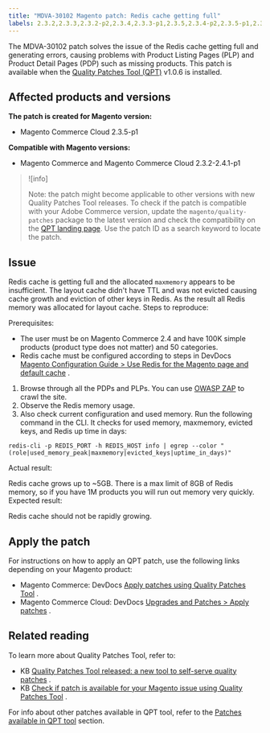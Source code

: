 ```yaml
---
title: "MDVA-30102 Magento patch: Redis cache getting full"
labels: 2.3.2,2.3.3,2.3.2-p2,2.3.4,2.3.3-p1,2.3.5,2.3.4-p2,2.3.5-p1,2.3.5-p2,2.3.6,2.3.6-p1,2.3.7,2.4.0,2.4.0-p1,2.4.1,2.4.1-p1,QPT 1.0.6,QPT patches,Magento Commerce,Magento Commerce Cloud,Quality Patches Tool,Redis,cache,memory,missing products,support tools
---
```


The MDVA-30102 patch solves the issue of the Redis cache getting full and generating errors, causing problems with Product Listing Pages (PLP) and Product Detail Pages (PDP) such as missing products. This patch is available when the [Quality Patches Tool (QPT)](https://devdocs.magento.com/guides/v2.4/comp-mgr/patching.html#mqp) v1.0.6 is installed.

## Affected products and versions

**The patch is created for Magento version:**

* Magento Commerce Cloud 2.3.5-p1

**Compatible with Magento versions:**

* Magento Commerce and Magento Commerce Cloud 2.3.2-2.4.1-p1

>![info]
>
>Note: the patch might become applicable to other versions with new Quality Patches Tool releases. To check if the patch is compatible with your Adobe Commerce version, update the `magento/quality-patches` package to the latest version and check the compatibility on the [QPT landing page](https://devdocs.magento.com/quality-patches/tool.html#patch-grid). Use the patch ID as a search keyword to locate the patch.

## Issue

Redis cache is getting full and the allocated `maxmemory` appears to be insufficient. The layout cache didn't have TTL and was not evicted causing cache growth and eviction of other keys in Redis. As the result all Redis memory was allocated for layout cache. <span class="wysiwyg-underline">Steps to reproduce:</span>

Prerequisites:

* The user must be on Magento Commerce 2.4 and have 100K simple products (product type does not matter) and 50 categories.
* Redis cache must be configured according to steps in DevDocs [Magento Configuration Guide > Use Redis for the Magento page and default cache](https://devdocs.magento.com/guides/v2.4/config-guide/redis/redis-pg-cache.html#example-command) .

1. Browse through all the PDPs and PLPs. You can use [OWASP ZAP](https://owasp.org/www-project-zap/) to crawl the site.
1. Observe the Redis memory usage.
1. Also check current configuration and used memory. Run the following command in the CLI. It checks for used memory, maxmemory, evicted keys, and Redis up time in days:

```clike
redis-cli -p REDIS_PORT -h REDIS_HOST info | egrep --color "(role|used_memory_peak|maxmemory|evicted_keys|uptime_in_days)"
```

 <span class="wysiwyg-underline">Actual result:</span>

Redis cache grows up to ~5GB. There is a max limit of 8GB of Redis memory, so if you have 1M products you will run out memory very quickly. <span class="wysiwyg-underline">Expected result:</span>

Redis cache should not be rapidly growing.

## Apply the patch

For instructions on how to apply an QPT patch, use the following links depending on your Magento product:

* Magento Commerce: DevDocs [Apply patches using Quality Patches Tool](https://devdocs.magento.com/guides/v2.4/comp-mgr/patching/mqp.html) .
* Magento Commerce Cloud: DevDocs [Upgrades and Patches > Apply patches](https://devdocs.magento.com/cloud/project/project-patch.html) .

## Related reading

To learn more about Quality Patches Tool, refer to:

* KB [Quality Patches Tool released: a new tool to self-serve quality patches](https://support.magento.com/hc/en-us/articles/360047139492) .
* KB [Check if patch is available for your Magento issue using Quality Patches Tool](https://support.magento.com/hc/en-us/articles/360047125252) .

For info about other patches available in QPT tool, refer to the [Patches available in QPT tool](https://support.magento.com/hc/en-us/sections/360010506631-Patches-available-in-QPT-tool-) section.
